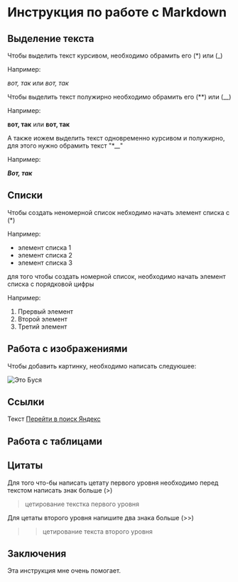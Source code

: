 # Инструкция по работе с Markdown

## Выделение текста

Чтобы выделить текст курсивом, необходимо обрамить его (*) или (_)

Например: 

*вот, так* 
или 
_вот, так_

Чтобы выделить текст полужирно необходимо обрамить его (**) или (__)

Например:

**вот, так**
или 
__вот, так__

А также иожем выделить текст одновременно курсивом и полужирно, для этого нужно обрамить текст "*__"

Например:

*__Вот, так__*

## Списки
Чтобы создать неномерной список небходимо начать элемент списка с (*)

Например:

* элемент списка 1
* элемент списка 2
* элемент списка 3

для того чтобы создать номерной список, необходимо начать элемент списка с порядковой цифры

Например:

1. Прервый элемент
2. Второй элемент
3. Третий элемент

## Работа с изображениями

Чтобы добавить картинку, необходимо написать следуюшее:

![Это Буся](busa.jpg)

## Ссылки

Текст [Перейти в поиск Яндекс](https://ya.ru/ "Нажмите на текст и перейдетет в поискосую строку Яндекс")

## Работа с таблицами

## Цитаты

Для того что-бы написать цетату первого уровня необходимо перед текстом написать знак 
больше (>)
> цетирование текстка первого уровня

Для цетаты второго уровня напишите два знака больше (>>)

>> цетирование текста второго уровня
## Заключения

Эта инструкция мне очень помогает.